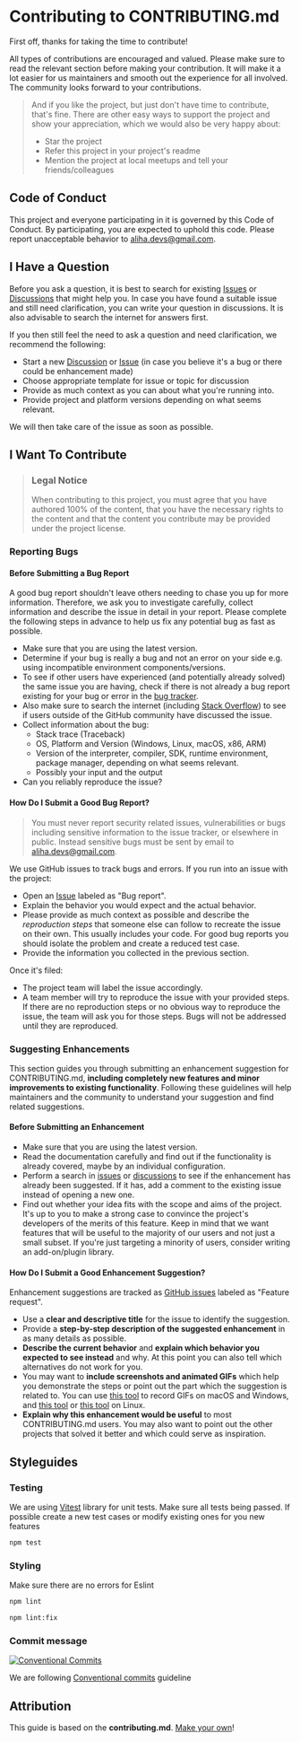 # Contributing to CONTRIBUTING.md

First off, thanks for taking the time to contribute!

All types of contributions are encouraged and valued. Please make sure to read the relevant section before making your contribution. It will make it a lot easier for us maintainers and smooth out the experience for all involved. The community looks forward to your contributions.

> And if you like the project, but just don't have time to contribute, that's fine. There are other easy ways to support the project and show your appreciation, which we would also be very happy about:
>
> - Star the project
> - Refer this project in your project's readme
> - Mention the project at local meetups and tell your friends/colleagues

## Code of Conduct

This project and everyone participating in it is governed by this Code of Conduct. By participating, you are expected to uphold this code. Please report unacceptable behavior to <aliha.devs@gmail.com>.

## I Have a Question

Before you ask a question, it is best to search for existing [Issues](/issues) or [Discussions](/discussions) that might help you. In case you have found a suitable issue and still need clarification, you can write your question in discussions. It is also advisable to search the internet for answers first.

If you then still feel the need to ask a question and need clarification, we recommend the following:

- Start a new [Discussion](/discussions/new) or [Issue](/issues/new) (in case you believe it's a bug or there could be enhancement made)
- Choose appropriate template for issue or topic for discussion
- Provide as much context as you can about what you're running into.
- Provide project and platform versions depending on what seems relevant.

We will then take care of the issue as soon as possible.

## I Want To Contribute

> ### Legal Notice
>
> When contributing to this project, you must agree that you have authored 100% of the content, that you have the necessary rights to the content and that the content you contribute may be provided under the project license.

### Reporting Bugs

#### Before Submitting a Bug Report

A good bug report shouldn't leave others needing to chase you up for more information. Therefore, we ask you to investigate carefully, collect information and describe the issue in detail in your report. Please complete the following steps in advance to help us fix any potential bug as fast as possible.

- Make sure that you are using the latest version.
- Determine if your bug is really a bug and not an error on your side e.g. using incompatible environment components/versions.
- To see if other users have experienced (and potentially already solved) the same issue you are having, check if there is not already a bug report existing for your bug or error in the [bug tracker](issues?q=label%3Abug).
- Also make sure to search the internet (including [Stack Overflow](https://stackoverflow.com/)) to see if users outside of the GitHub community have discussed the issue.
- Collect information about the bug:
  - Stack trace (Traceback)
  - OS, Platform and Version (Windows, Linux, macOS, x86, ARM)
  - Version of the interpreter, compiler, SDK, runtime environment, package manager, depending on what seems relevant.
  - Possibly your input and the output
- Can you reliably reproduce the issue?

#### How Do I Submit a Good Bug Report?

> You must never report security related issues, vulnerabilities or bugs including sensitive information to the issue tracker, or elsewhere in public. Instead sensitive bugs must be sent by email to <aliha.devs@gmail.com>.

We use GitHub issues to track bugs and errors. If you run into an issue with the project:

- Open an [Issue](/issues/new) labeled as "Bug report".
- Explain the behavior you would expect and the actual behavior.
- Please provide as much context as possible and describe the _reproduction steps_ that someone else can follow to recreate the issue on their own. This usually includes your code. For good bug reports you should isolate the problem and create a reduced test case.
- Provide the information you collected in the previous section.

Once it's filed:

- The project team will label the issue accordingly.
- A team member will try to reproduce the issue with your provided steps. If there are no reproduction steps or no obvious way to reproduce the issue, the team will ask you for those steps. Bugs will not be addressed until they are reproduced.

### Suggesting Enhancements

This section guides you through submitting an enhancement suggestion for CONTRIBUTING.md, **including completely new features and minor improvements to existing functionality**. Following these guidelines will help maintainers and the community to understand your suggestion and find related suggestions.

#### Before Submitting an Enhancement

- Make sure that you are using the latest version.
- Read the documentation carefully and find out if the functionality is already covered, maybe by an individual configuration.
- Perform a search in [issues](/issues) or [discussions](/discussions) to see if the enhancement has already been suggested. If it has, add a comment to the existing issue instead of opening a new one.
- Find out whether your idea fits with the scope and aims of the project. It's up to you to make a strong case to convince the project's developers of the merits of this feature. Keep in mind that we want features that will be useful to the majority of our users and not just a small subset. If you're just targeting a minority of users, consider writing an add-on/plugin library.

#### How Do I Submit a Good Enhancement Suggestion?

Enhancement suggestions are tracked as [GitHub issues](/issues) labeled as "Feature request".

- Use a **clear and descriptive title** for the issue to identify the suggestion.
- Provide a **step-by-step description of the suggested enhancement** in as many details as possible.
- **Describe the current behavior** and **explain which behavior you expected to see instead** and why. At this point you can also tell which alternatives do not work for you.
- You may want to **include screenshots and animated GIFs** which help you demonstrate the steps or point out the part which the suggestion is related to. You can use [this tool](https://www.cockos.com/licecap/) to record GIFs on macOS and Windows, and [this tool](https://github.com/colinkeenan/silentcast) or [this tool](https://github.com/GNOME/byzanz) on Linux.
- **Explain why this enhancement would be useful** to most CONTRIBUTING.md users. You may also want to point out the other projects that solved it better and which could serve as inspiration.

## Styleguides

### Testing

We are using [Vitest](https://vitest.dev/) library for unit tests. Make sure all tests being passed. If possible create a new test cases or modify existing ones for you new features

```sh
npm test
```

### Styling

Make sure there are no errors for Eslint

```sh
npm lint

npm lint:fix
```

### Commit message

[![Conventional Commits](https://img.shields.io/badge/Conventional%20Commits-1.0.0-%23FE5196?logo=conventionalcommits&logoColor=white)](https://conventionalcommits.org)

We are following [Conventional commits](https://www.conventionalcommits.org/en/v1.0.0/) guideline

## Attribution

This guide is based on the **contributing.md**. [Make your own](https://contributing.md/)!
